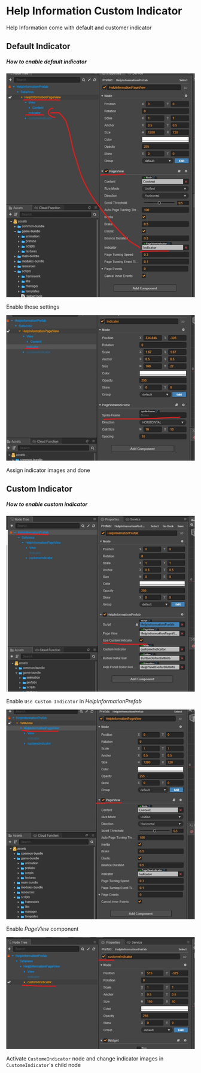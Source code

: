 # Help Information Custom Indicator

Help Information come with default and customer indicator

## Default Indicator

##### How to enable default indicator

![](./res/help-04.jpg)

Enable those settings

![](./res/help-05.jpg)

Assign indicator images and done

## Custom Indicator

##### How to enable custom indicator

![](./res/help-01.jpg)

Enable `Use Custom Indicator` in *HelpInformationPrefab*

![](./res/help-02.jpg)

Enable *PageView* component 

![](./res/help-03.jpg)

Activate `CustomeIndicator` node and change indicator images in `CustomeIndicator`'s child node
